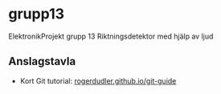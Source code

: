 # grupp13
ElektronikProjekt grupp 13
Riktningsdetektor med hjälp av ljud

## Anslagstavla

* Kort Git tutorial: [rogerdudler.github.io/git-guide](http://rogerdudler.github.io/git-guide/ "Git - the simple guide, no deep shit")

